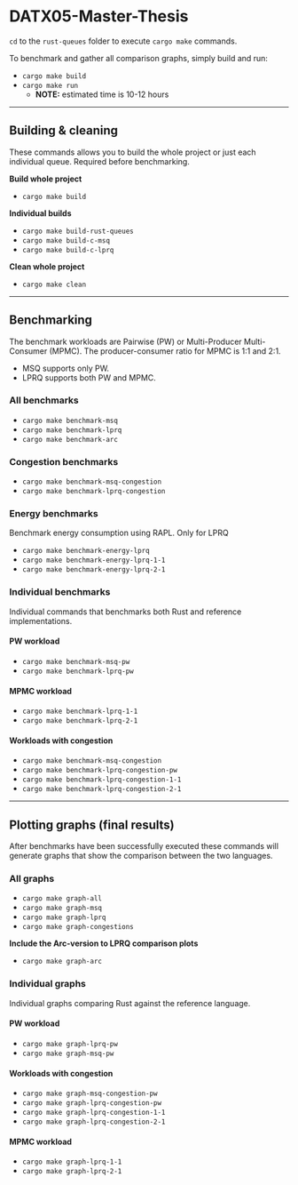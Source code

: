 # DATX05-Master-Thesis
`cd` to the `rust-queues` folder to execute `cargo make` commands.


To benchmark and gather all comparison graphs, simply build and run:
- `cargo make build`
- `cargo make run`
	- **NOTE:** estimated time is 10-12 hours

***

## Building & cleaning
These commands allows you to build the whole project or just each individual queue. Required before benchmarking.

**Build whole project** 
- `cargo make build`

**Individual builds**
- `cargo make build-rust-queues`
- `cargo make build-c-msq`
- `cargo make build-c-lprq`

**Clean whole project**
- `cargo make clean`

***

## Benchmarking
The benchmark workloads are Pairwise (PW) or Multi-Producer Multi-Consumer (MPMC). The producer-consumer ratio for MPMC is 1:1 and 2:1.

- MSQ supports only PW.
- LPRQ supports both PW and MPMC.

### All benchmarks
- `cargo make benchmark-msq`
- `cargo make benchmark-lprq`
- `cargo make benchmark-arc`

### Congestion benchmarks
- `cargo make benchmark-msq-congestion`
- `cargo make benchmark-lprq-congestion`

### Energy benchmarks
Benchmark energy consumption using RAPL. Only for LPRQ
- `cargo make benchmark-energy-lprq`
- `cargo make benchmark-energy-lprq-1-1`
- `cargo make benchmark-energy-lprq-2-1`

### Individual benchmarks
Individual commands that benchmarks both Rust and reference implementations.

#### PW workload
- `cargo make benchmark-msq-pw`
- `cargo make benchmark-lprq-pw`

#### MPMC workload
- `cargo make benchmark-lprq-1-1`
- `cargo make benchmark-lprq-2-1`

#### Workloads with congestion
- `cargo make benchmark-msq-congestion`
- `cargo make benchmark-lprq-congestion-pw`
- `cargo make benchmark-lprq-congestion-1-1`
- `cargo make benchmark-lprq-congestion-2-1`

***

## Plotting graphs (final results)
After benchmarks have been successfully executed these commands will generate graphs that show the comparison between the two languages.

### All graphs
- `cargo make graph-all`
- `cargo make graph-msq`
- `cargo make graph-lprq`
- `cargo make graph-congestions`

**Include the Arc-version to LPRQ comparison plots**
- `cargo make graph-arc`

### Individual graphs
Individual graphs comparing Rust against the reference language.

#### PW workload
- `cargo make graph-lprq-pw`
- `cargo make graph-msq-pw`

#### Workloads with congestion
- `cargo make graph-msq-congestion-pw`
- `cargo make graph-lprq-congestion-pw`
- `cargo make graph-lprq-congestion-1-1`
- `cargo make graph-lprq-congestion-2-1`

#### MPMC workload
- `cargo make graph-lprq-1-1`
- `cargo make graph-lprq-2-1`



